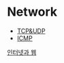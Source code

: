 # Network

- [TCP&UDP](./TCP&UDP.md)
- [ICMP](./ICMP.md)

[인터넷과 웹](http://tcpschool.com/webbasic/works)